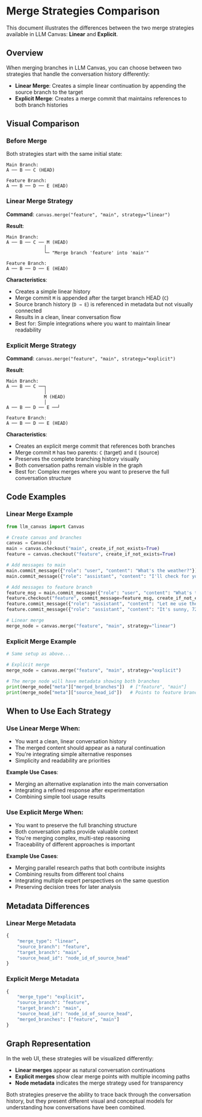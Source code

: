 # Merge Strategies Comparison

This document illustrates the differences between the two merge strategies available in LLM Canvas: **Linear** and **Explicit**.

## Overview

When merging branches in LLM Canvas, you can choose between two strategies that handle the conversation history differently:

- **Linear Merge**: Creates a simple linear continuation by appending the source branch to the target
- **Explicit Merge**: Creates a merge commit that maintains references to both branch histories

## Visual Comparison

### Before Merge

Both strategies start with the same initial state:

```
Main Branch:
A ── B ── C (HEAD)

Feature Branch:
A ── B ── D ── E (HEAD)
```

### Linear Merge Strategy

**Command**: `canvas.merge("feature", "main", strategy="linear")`

**Result**:

```
Main Branch:
A ── B ── C ── M (HEAD)
              │
              └─ "Merge branch 'feature' into 'main'"

Feature Branch:
A ── B ── D ── E (HEAD)
```

**Characteristics**:

- Creates a simple linear history
- Merge commit `M` is appended after the target branch HEAD (`C`)
- Source branch history (`D → E`) is referenced in metadata but not visually connected
- Results in a clean, linear conversation flow
- Best for: Simple integrations where you want to maintain linear readability

### Explicit Merge Strategy

**Command**: `canvas.merge("feature", "main", strategy="explicit")`

**Result**:

```
Main Branch:
A ── B ── C ──┐
              │
              M (HEAD)
              │
A ── B ── D ── E ──┘

Feature Branch:
A ── B ── D ── E (HEAD)
```

**Characteristics**:

- Creates an explicit merge commit that references both branches
- Merge commit `M` has two parents: `C` (target) and `E` (source)
- Preserves the complete branching history visually
- Both conversation paths remain visible in the graph
- Best for: Complex merges where you want to preserve the full conversation structure

## Code Examples

### Linear Merge Example

```python
from llm_canvas import Canvas

# Create canvas and branches
canvas = Canvas()
main = canvas.checkout("main", create_if_not_exists=True)
feature = canvas.checkout("feature", create_if_not_exists=True)

# Add messages to main
main.commit_message({"role": "user", "content": "What's the weather?"})
main.commit_message({"role": "assistant", "content": "I'll check for you."})

# Add messages to feature branch
feature_msg = main.commit_message({"role": "user", "content": "What's the weather?"})
feature.checkout("feature", commit_message=feature_msg, create_if_not_exists=True)
feature.commit_message({"role": "assistant", "content": "Let me use the weather tool."})
feature.commit_message({"role": "assistant", "content": "It's sunny, 72°F."})

# Linear merge
merge_node = canvas.merge("feature", "main", strategy="linear")
```

### Explicit Merge Example

```python
# Same setup as above...

# Explicit merge
merge_node = canvas.merge("feature", "main", strategy="explicit")

# The merge node will have metadata showing both branches
print(merge_node["meta"]["merged_branches"])  # ["feature", "main"]
print(merge_node["meta"]["source_head_id"])   # Points to feature branch HEAD
```

## When to Use Each Strategy

### Use Linear Merge When:

- You want a clean, linear conversation history
- The merged content should appear as a natural continuation
- You're integrating simple alternative responses
- Simplicity and readability are priorities

**Example Use Cases**:

- Merging an alternative explanation into the main conversation
- Integrating a refined response after experimentation
- Combining simple tool usage results

### Use Explicit Merge When:

- You want to preserve the full branching structure
- Both conversation paths provide valuable context
- You're merging complex, multi-step reasoning
- Traceability of different approaches is important

**Example Use Cases**:

- Merging parallel research paths that both contribute insights
- Combining results from different tool chains
- Integrating multiple expert perspectives on the same question
- Preserving decision trees for later analysis

## Metadata Differences

### Linear Merge Metadata

```python
{
    "merge_type": "linear",
    "source_branch": "feature",
    "target_branch": "main",
    "source_head_id": "node_id_of_source_head"
}
```

### Explicit Merge Metadata

```python
{
    "merge_type": "explicit",
    "source_branch": "feature",
    "target_branch": "main",
    "source_head_id": "node_id_of_source_head",
    "merged_branches": ["feature", "main"]
}
```

## Graph Representation

In the web UI, these strategies will be visualized differently:

- **Linear merges** appear as natural conversation continuations
- **Explicit merges** show clear merge points with multiple incoming paths
- **Node metadata** indicates the merge strategy used for transparency

Both strategies preserve the ability to trace back through the conversation history, but they present different visual and conceptual models for understanding how conversations have been combined.
